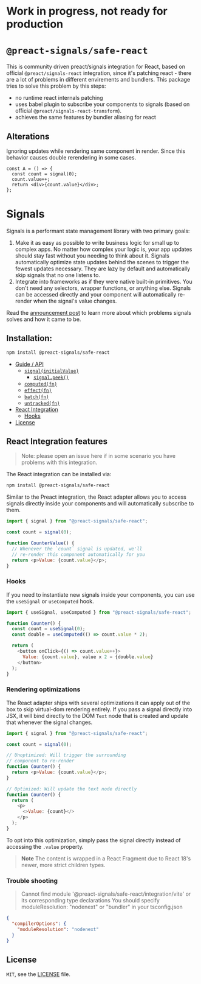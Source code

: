 # Work in progress, not ready for production

# `@preact-signals/safe-react`

This is community driven preact/signals integration for React, based on official `@preact/signals-react` integration, since it's patching react - there are a lot of problems in different envirements and bundlers. This package tries to solve this problem by this steps:

- no runtime react internals patching
- uses babel plugin to subscribe your components to signals (based on official `@preact/signals-react-transform`).
- achieves the same features by bundler aliasing for react

## Alterations

Ignoring updates while rendering same component in render. Since this behavior causes double rerendering in some cases.

```tsx
const A = () => {
  const count = signal(0);
  count.value++;
  return <div>{count.value}</div>;
};
```

# Signals

Signals is a performant state management library with two primary goals:

1. Make it as easy as possible to write business logic for small up to complex apps. No matter how complex your logic is, your app updates should stay fast without you needing to think about it. Signals automatically optimize state updates behind the scenes to trigger the fewest updates necessary. They are lazy by default and automatically skip signals that no one listens to.
2. Integrate into frameworks as if they were native built-in primitives. You don't need any selectors, wrapper functions, or anything else. Signals can be accessed directly and your component will automatically re-render when the signal's value changes.

Read the [announcement post](https://preactjs.com/blog/introducing-signals/) to learn more about which problems signals solves and how it came to be.

## Installation:

```sh
npm install @preact-signals/safe-react
```

<!-- ### Vite integration -->

- [Guide / API](https://github.com/preactjs/signals/README.md#guide--api)
  - [`signal(initialValue)`](https://github.com/preactjs/signals/README.md#signalinitialvalue)
    - [`signal.peek()`](https://github.com/preactjs/signals/README.md#signalpeek)
  - [`computed(fn)`](https://github.com/preactjs/signals/README.md#computedfn)
  - [`effect(fn)`](https://github.com/preactjs/signals/README.md#effectfn)
  - [`batch(fn)`](https://github.com/preactjs/signals/README.md#batchfn)
  - [`untracked(fn)`](https://github.com/preactjs/signals/README.md#untrackedfn)
- [React Integration](#react-integration)
  - [Hooks](#hooks)
- [License](#license)

## React Integration features

> Note: please open an issue here if in some scenario you have problems with this integration.

The React integration can be installed via:

```sh
npm install @preact-signals/safe-react
```

Similar to the Preact integration, the React adapter allows you to access signals directly inside your components and will automatically subscribe to them.

```js
import { signal } from "@preact-signals/safe-react";

const count = signal(0);

function CounterValue() {
  // Whenever the `count` signal is updated, we'll
  // re-render this component automatically for you
  return <p>Value: {count.value}</p>;
}
```

### Hooks

If you need to instantiate new signals inside your components, you can use the `useSignal` or `useComputed` hook.

```js
import { useSignal, useComputed } from "@preact-signals/safe-react";

function Counter() {
  const count = useSignal(0);
  const double = useComputed(() => count.value * 2);

  return (
    <button onClick={() => count.value++}>
      Value: {count.value}, value x 2 = {double.value}
    </button>
  );
}
```

### Rendering optimizations

The React adapter ships with several optimizations it can apply out of the box to skip virtual-dom rendering entirely. If you pass a signal directly into JSX, it will bind directly to the DOM `Text` node that is created and update that whenever the signal changes.

```js
import { signal } from "@preact-signals/safe-react";

const count = signal(0);

// Unoptimized: Will trigger the surrounding
// component to re-render
function Counter() {
  return <p>Value: {count.value}</p>;
}

// Optimized: Will update the text node directly
function Counter() {
  return (
    <p>
      <>Value: {count}</>
    </p>
  );
}
```

To opt into this optimization, simply pass the signal directly instead of accessing the `.value` property.

> **Note**
> The content is wrapped in a React Fragment due to React 18's newer, more strict children types.

### Trouble shooting

> Cannot find module '@preact-signals/safe-react/integration/vite' or its corresponding type declarations
> You should specify moduleResolution: "nodenext" or "bundler" in your tsconfig.json

```json
{
  "compilerOptions": {
    "moduleResolution": "nodenext"
  }
}
```

## License

`MIT`, see the [LICENSE](../../LICENSE) file.
